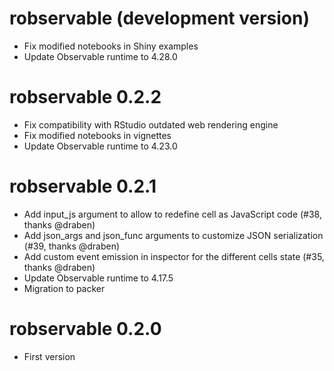 # robservable (development version)

* Fix modified notebooks in Shiny examples
* Update Observable runtime to 4.28.0

# robservable 0.2.2

* Fix compatibility with RStudio outdated web rendering engine
* Fix modified notebooks in vignettes
* Update Observable runtime to 4.23.0

# robservable 0.2.1

* Add input_js argument to allow to redefine cell as JavaScript code (#38, thanks @draben)
* Add json_args and json_func arguments to customize JSON serialization (#39, thanks @draben)
* Add custom event emission in inspector for the different cells state (#35, thanks @draben)
* Update Observable runtime to 4.17.5
* Migration to packer

# robservable 0.2.0

* First version
